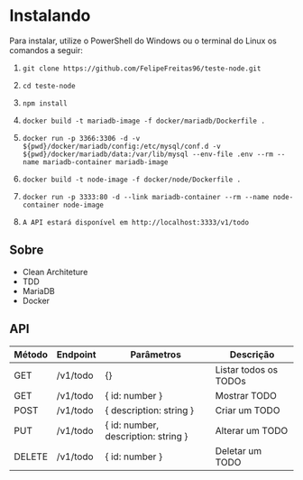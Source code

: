 # Instalando

Para instalar, utilize o PowerShell do Windows ou o terminal do Linux os comandos a seguir:

1. ```git clone https://github.com/FelipeFreitas96/teste-node.git```

2. ```cd teste-node```

3. ```npm install```

4. ```docker build -t mariadb-image -f docker/mariadb/Dockerfile .```

5. ```docker run -p 3366:3306 -d -v ${pwd}/docker/mariadb/config:/etc/mysql/conf.d -v ${pwd}/docker/mariadb/data:/var/lib/mysql --env-file .env --rm --name mariadb-container mariadb-image```

6. ```docker build -t node-image -f docker/node/Dockerfile .```
7. ```docker run -p 3333:80 -d --link mariadb-container --rm --name node-container node-image```
8. ```A API estará disponível em http://localhost:3333/v1/todo```

## Sobre
* Clean Architeture
* TDD
* MariaDB
* Docker

## API

| Método | Endpoint | Parâmetros | Descrição |
| ------------ | ------------ | ------------ | ------------ |
| GET | /v1/todo | {} | Listar todos os TODOs |
| GET | /v1/todo | { id: number } | Mostrar TODO |
| POST | /v1/todo | { description: string } | Criar um TODO |
| PUT | /v1/todo | { id: number, description: string } | Alterar um TODO |
| DELETE | /v1/todo | { id: number } | Deletar um TODO |
